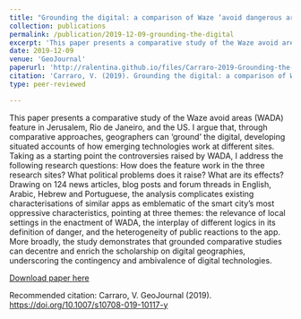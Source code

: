 ```yaml
---
title: "Grounding the digital: a comparison of Waze ‘avoid dangerous areas’ feature in Jerusalem, Rio de Janeiro and the US"
collection: publications
permalink: /publication/2019-12-09-grounding-the-digital
excerpt: 'This paper presents a comparative study of the Waze avoid areas (WADA) feature in Jerusalem, Rio de Janeiro, and the US. I argue that, through comparative approaches, geographers can ‘ground’ the digital, developing situated accounts of how emerging technologies work at different sites...'
date: 2019-12-09
venue: 'GeoJournal'
paperurl: 'http://ralentina.github.io/files/Carraro-2019-Grounding-the-Digital.pdf'
citation: 'Carraro, V. (2019). Grounding the digital: a comparison of Waze ‘avoid dangerous areas’ feature in Jerusalem, Rio de Janeiro and the US. GeoJournal. https://doi.org/10.1007/s10708-019-10117-y'
type: peer-reviewed

---
```

This paper presents a comparative study of the Waze avoid areas (WADA) feature in Jerusalem, Rio de Janeiro, and the US. I argue that, through comparative approaches, geographers can ‘ground’ the digital, developing situated accounts of how emerging technologies work at different sites. Taking as a starting point the controversies raised by WADA, I address the following research questions: How does the feature work in the three research sites? What political problems does it raise? What are its effects? Drawing on 124 news articles, blog posts and forum threads in English, Arabic, Hebrew and Portuguese, the analysis complicates existing characterisations of similar apps as emblematic of the smart city’s most oppressive characteristics, pointing at three themes: the relevance of local settings in the enactment of WADA, the interplay of different logics in its definition of danger, and the heterogeneity of public reactions to the app. More broadly, the study demonstrates that grounded comparative studies can decentre and enrich the scholarship on digital geographies, underscoring the contingency and ambivalence of digital technologies.

[Download paper here](http://ralentina.github.io/files/Carraro-2019-Grounding-the-Digital.pdf)

Recommended citation: Carraro, V. GeoJournal (2019). https://doi.org/10.1007/s10708-019-10117-y
